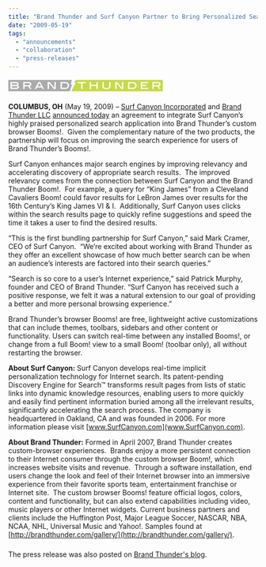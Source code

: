 ```yaml
---
title: "Brand Thunder and Surf Canyon Partner to Bring Personalized Search to Custom Browsers"
date: "2009-05-19"
tags: 
  - "announcements"
  - "collaboration"
  - "press-releases"
---
```


![Brand Thunder Logo](/assets/images/rank-dynamics//bt-logo-33px.JPG)

**COLUMBUS, OH** (May 19, 2009) – [Surf Canyon Incorporated](http://www.surfcanyon.com) and [Brand Thunder LLC](http://www.brandthunder.com) [announced today](http://www.prweb.com/releases/2009/05/prweb2430934.htm) an agreement to integrate Surf Canyon’s highly praised personalized search application into Brand Thunder’s custom browser Booms!.  Given the complementary nature of the two products, the partnership will focus on improving the search experience for users of Brand Thunder’s Booms!.

Surf Canyon enhances major search engines by improving relevancy and accelerating discovery of appropriate search results.  The improved relevancy comes from the connection between Surf Canyon and the Brand Thunder Boom!.  For example, a query for “King James” from a Cleveland Cavaliers Boom! could favor results for LeBron James over results for the 16th Century’s King James VI & I.  Additionally, Surf Canyon uses clicks within the search results page to quickly refine suggestions and speed the time it takes a user to find the desired results.

“This is the first bundling partnership for Surf Canyon,” said Mark Cramer, CEO of Surf Canyon.  “We’re excited about working with Brand Thunder as they offer an excellent showcase of how much better search can be when an audience’s interests are factored into their search queries.”

“Search is so core to a user’s Internet experience,” said Patrick Murphy, founder and CEO of Brand Thunder. “Surf Canyon has received such a positive response, we felt it was a natural extension to our goal of providing a better and more personal browsing experience.”

Brand Thunder’s browser Booms! are free, lightweight active customizations that can include themes, toolbars, sidebars and other content or functionality. Users can switch real-time between any installed Booms!, or change from a full Boom! view to a small Boom! (toolbar only), all without restarting the browser.

**About Surf Canyon:** Surf Canyon develops real-time implicit personalization technology for Internet search. Its patent-pending Discovery Engine for Search™ transforms result pages from lists of static links into dynamic knowledge resources, enabling users to more quickly and easily find pertinent information buried among all the irrelevant results, significantly accelerating the search process. The company is headquartered in Oakland, CA and was founded in 2006. For more information please visit [www.SurfCanyon.com](www.SurfCanyon.com).

**About Brand Thunder:** Formed in April 2007, Brand Thunder creates custom-browser experiences.  Brands enjoy a more persistent connection to their Internet consumer through the custom browser Boom!, which increases website visits and revenue.  Through a software installation, end users change the look and feel of their Internet browser into an immersive experience from their favorite sports team, entertainment franchise or Internet site.  The custom browser Booms! feature official logos, colors, content and functionality, but can also extend capabilities including video, music players or other Internet widgets. Current business partners and clients include the Huffington Post, Major League Soccer, NASCAR, NBA, NCAA, NHL, Universal Music and Yahoo!. Samples found at [http://brandthunder.com/gallery/](http://brandthunder.com/gallery/).

###

The press release was also posted on [Brand Thunder's blog](http://brandthunder.com/2009/brand-thunder-and-surf-canyon-partner-to-bring-personalized-search-to-custom-browsers/).
